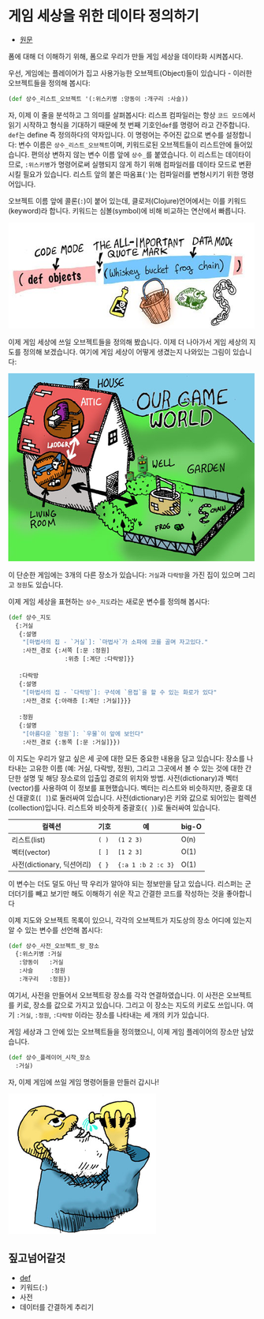 # 게임 세상을 위한 데이타 정의하기

- [원문](https://www.lisperati.com/data.html)

폼에 대해 더 이해하기 위해, 폼으로 우리가 만들 게임 세상을 데이타화 시켜봅시다.

우선, 게임에는 플레이어가 집고 사용가능한 오브젝트(Object)들이 있습니다 - 이러한 오브젝트들을 정의해 봅시다:


``` clojure
(def 상수_리스트_오브젝트 '(:위스키병 :양동이 :개구리 :사슬))
```

 자, 이제 이 줄을 분석하고 그 의미를 살펴봅시다: 리스프 컴파일러는 항상 `코드 모드`에서 읽기 시작하고 형식을 기대하기 때문에 첫 번째 기호인`def`를 명령어 라고 간주합니다.
 `def`는 define 즉 정의하다의 약자입니다.
 이 명령어는 주어진 값으로 변수를 설정합니다: 변수 이름은 `상수_리스트_오브젝트`이며, 키워드로된 오브젝트들이 리스트안에 들어있습니다.
 편의상 변하지 않는 변수 이름 앞에 `상수_`를 붙였습니다.
 이 리스트는 데이타이므로, `:위스키병`가 명령어로써 실행되지 않게 하기 위해 컴파일러를 데이타 모드로 변환시킬 필요가 있습니다.
 리스트 앞의 붙은 따옴표(`'`)는 컴파일러를 변형시키기 위한 명령어입니다.

 오브젝트 이름 앞에 콜론(`:`)이 붙어 있는데, 클로저(Clojure)언어에서는 이를 키워드(keyword)라 합니다. 키워드는 심볼(symbol)에 비해 비교하는 연산에서 빠릅니다.

![](../res/objects.jpg)

이제 게임 세상에 쓰일 오브젝트들을 정의해 봤습니다. 이제 더 나아가서 게임 세상의 지도를 정의해 보겠습니다. 여기에 게임 세상이 어떻게 생겼는지 나와있는 그림이 있습니다:

![](../res/world.jpg)

이 단순한 게임에는 3개의 다른 장소가 있습니다: `거실`과 `다락방`을 가진 집이 있으며 그리고 `정원`도 있습니다.

이제 게임 세상을 표현하는 `상수_지도`라는 새로운 변수를 정의해 봅시다:

``` clojure
(def 상수_지도
  {:거실
   {:설명
    "[마법사의 집 - `거실`]: `마법사`가 소파에 코를 골며 자고있다."
    :사전_경로 {:서쪽 [:문 :정원]
                :위층 [:계단 :다락방]}}

   :다락방
   {:설명
    "[마법사의 집 - `다락방`]: 구석에 `용접`을 할 수 있는 화로가 있다"
    :사전_경로 {:아래층 [:계단 :거실]}}}

   :정원
   {:설명
    "[아름다운 `정원`]: `우물`이 앞에 보인다"
    :사전_경로 {:동쪽 [:문 :거실]}})
```

이 지도는 우리가 알고 싶은 세 곳에 대한 모든 중요한 내용을 담고 있습니다: 장소를 나타내는 고유한 이름 (예: 거실, 다락방, 정원), 그리고 그곳에서 볼 수 있는 것에 대한 간단한 설명 및 해당 장소로의 입출입 경로의 위치와 방법.
 사전(dictionary)과 벡터(vector)를 사용하여 이 정보를 표현했습니다. 벡터는 리스트와 비슷하지만, 중괄호 대신 대괄호(`[ ]`)로 둘러싸여 있습니다. 사전(dictionary)은 키와 값으로 되어있는 컬렉션(collection)입니다. 리스트와 비슷하게 중괄호(`{ }`)로 둘러싸여 있습니다.

| 컬렉션                     | 기호  | 예                 | big-O |
| -------------------------- | ----- | ------------------ | ----- |
| 리스트(list)               | `( )` | `(1 2 3)`          | O(n)  |
| 벡터(vector)               | `[ ]` | `[1 2 3]`          | O(1)  |
| 사전(dictionary, 딕션어리) | `{ }` | `{:a 1 :b 2 :c 3}` | O(1)  |

이 변수는 더도 덜도 아닌 딱 우리가 알아야 되는 정보만을 담고 있습니다. 리스퍼는 군더더기를 빼고 보기만 해도 이해하기 쉬운 작고 간결한 코드를 작성하는 것을 좋아합니다

이제 지도와 오브젝트 목록이 있으니, 각각의 오브젝트가 지도상의 장소 어디에 있는지 알 수 있는 변수를 선언해 봅시다:

``` clojure
(def 상수_사전_오브젝트_랑_장소
  {:위스키병 :거실
   :양동이   :거실
   :사슬     :정원
   :개구리   :정원})
```

여기서, 사전을 만들어서 오브젝트랑 장소를 각각 연결하였습니다.
이 사전은 오브젝트를 키로, 장소를 값으로 가지고 있습니다. 그리고 이 장소는 지도의 키로도 쓰입니다.
여기 `:거실`, `:정원`, `:다락방` 이라는 장소를 나타내는 세 개의 키가 있습니다.

게임 세상과 그 안에 있는 오브젝트들을 정의했으니, 이제 게임 플레이어의 장소만 남았습니다.

``` clojure
(def 상수_플레이어_시작_장소
  :거실)
```

자, 이제 게임에 쓰일 게임 명령어들을 만들러 갑시나!

![](../res/drink.jpg)

## 짚고넘어갈것

- [def](https://clojuredocs.org/clojure.core/def)
- 키워드(`:`)
- 사전
- 데이터를 간결하게 추리기